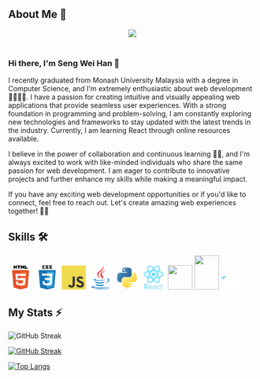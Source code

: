## About Me 🚀

<div id="header" align="center">
  <img src="https://media.giphy.com/media/M9gbBd9nbDrOTu1Mqx/giphy.gif" width="100"/>

</div>

<div align="center"><img src="https://komarev.com/ghpvc/?username=sengweihan&style=flat-square&color=blue" alt=""/></div>

### Hi there, I'm Seng Wei Han 👋



I recently graduated from Monash University Malaysia with a degree in Computer Science, and I'm extremely enthusiastic about web development 🐱‍🚀🐱‍🚀. I have a passion for creating intuitive and visually appealing web applications that provide seamless user experiences. With a strong foundation in programming and problem-solving, I am constantly exploring new technologies and frameworks to stay updated with the latest trends in the industry. Currently, I am learning React through online resources available.

I believe in the power of collaboration and continuous learning 💪💪, and I'm always excited to work with like-minded individuals who share the same passion for web development. I am eager to contribute to innovative projects and further enhance my skills while making a meaningful impact.

If you have any exciting web development opportunities or if you'd like to connect, feel free to reach out. Let's create amazing web experiences together! 🙌🙌


## Skills 🛠
<img src="https://raw.githubusercontent.com/devicons/devicon/master/icons/html5/html5-original-wordmark.svg" width="50" height="50" /> <img src="https://raw.githubusercontent.com/devicons/devicon/master/icons/css3/css3-original-wordmark.svg" width="50" height="50"/> <img src="https://raw.githubusercontent.com/devicons/devicon/master/icons/javascript/javascript-original.svg" width="50" height="50" /> <img src="https://raw.githubusercontent.com/devicons/devicon/master/icons/java/java-original.svg" width="50" height="50"/> <img src="https://raw.githubusercontent.com/devicons/devicon/master/icons/python/python-original.svg" width="50" height="50" /> <img src="https://raw.githubusercontent.com/devicons/devicon/master/icons/react/react-original-wordmark.svg" width="50" height="50"/> <img src="https://www.vectorlogo.zone/logos/git-scm/git-scm-icon.svg" width="50" height="50"/> <img src="https://www.vectorlogo.zone/logos/figma/figma-icon.svg" width="50" height="70"/> 
<img src="https://raw.githubusercontent.com/devicons/devicon/master/icons/tailwindcss/tailwindcss-original-wordmark.svg" width="50" height="50"/>


## My Stats ⚡

![GitHub Streak](https://github-readme-stats.vercel.app/api?username=sengweihan&show_icons=true&theme=radical)

[![GitHub Streak](http://github-readme-streak-stats.herokuapp.com?user=sengweihan&theme=dark)](https://git.io/streak-stats)

[![Top Langs](https://github-readme-stats.vercel.app/api/top-langs/?username=sengweihan&layout=compact&theme=vision-friendly-dark)](https://github.com/anuraghazra/github-readme-stats)
